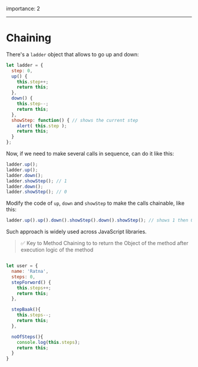 importance: 2

---

# Chaining

There's a `ladder` object that allows to go up and down:

```js
let ladder = {
  step: 0,
  up() { 
    this.step++;
    return this;
  },
  down() { 
    this.step--;
    return this;
  },
  showStep: function() { // shows the current step
    alert( this.step );
    return this;
  }
};
```

Now, if we need to make several calls in sequence, can do it like this:

```js
ladder.up();
ladder.up();
ladder.down();
ladder.showStep(); // 1
ladder.down();
ladder.showStep(); // 0
```

Modify the code of `up`, `down` and `showStep` to make the calls chainable, like this:

```js
ladder.up().up().down().showStep().down().showStep(); // shows 1 then 0
```

Such approach is widely used across JavaScript libraries.

> ✅ Key to Method Chaining to to return the Object of the method after execution logic of the method 
```js

let user = {
  name: 'Ratna',
  steps: 0,
  stepForword() {
    this.steps++;
    return this;
  }, 

  stepBaak(){
    this.steps--;
    return this;
  },

  noOfSteps(){
    console.log(this.steps);
    return this;
  }
}

```